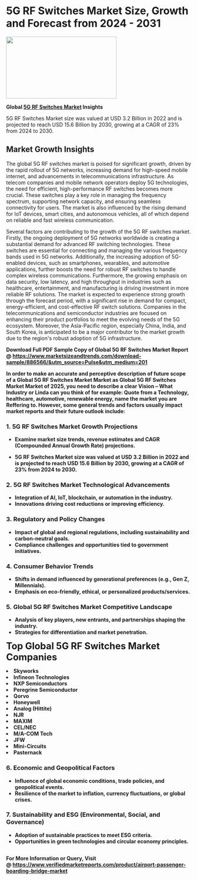 <H1>5G RF Switches Market Size, Growth and Forecast from 2024 - 2031</H1><img class="aligncenter size-medium wp-image-584254" src="https://thirdeyenews.in/wp-content/uploads/2024/09/Global-Market-Research-300x168.jpeg" alt="" width="300" height="168" /><p><strong>Global&nbsp;<a href="https://www.marketsizeandtrends.com/download-sample/886566/&amp;utm_source=Pulse&amp;utm_medium=201">5G RF Switches Market</a> Insights</strong></p><p>5G RF Switches Market size was valued at USD 3.2 Billion in 2022 and is projected to reach USD 15.6 Billion by 2030, growing at a CAGR of 23% from 2024 to 2030.</p><p><h2>Market Growth Insights</h2> <p>The global 5G RF switches market is poised for significant growth, driven by the rapid rollout of 5G networks, increasing demand for high-speed mobile internet, and advancements in telecommunications infrastructure. As telecom companies and mobile network operators deploy 5G technologies, the need for efficient, high-performance RF switches becomes more crucial. These switches play a key role in managing the frequency spectrum, supporting network capacity, and ensuring seamless connectivity for users. The market is also influenced by the rising demand for IoT devices, smart cities, and autonomous vehicles, all of which depend on reliable and fast wireless communication.</p> <p><strong></strong></p> <p>Several factors are contributing to the growth of the 5G RF switches market. Firstly, the ongoing deployment of 5G networks worldwide is creating a substantial demand for advanced RF switching technologies. These switches are essential for connecting and managing the various frequency bands used in 5G networks. Additionally, the increasing adoption of 5G-enabled devices, such as smartphones, wearables, and automotive applications, further boosts the need for robust RF switches to handle complex wireless communications. Furthermore, the growing emphasis on data security, low latency, and high throughput in industries such as healthcare, entertainment, and manufacturing is driving investment in more reliable RF solutions. The market is expected to experience strong growth through the forecast period, with a significant rise in demand for compact, energy-efficient, and cost-effective RF switch solutions. Companies in the telecommunications and semiconductor industries are focused on enhancing their product portfolios to meet the evolving needs of the 5G ecosystem. Moreover, the Asia-Pacific region, especially China, India, and South Korea, is anticipated to be a major contributor to the market growth due to the region's robust adoption of 5G infrastructure. <p><strong></p><p><span class=""><strong>Download Full PDF Sample Copy of Global 5G RF Switches Market Report</strong> @ <a href="https://www.marketsizeandtrends.com/download-sample/886566/&amp;utm_source=Pulse&amp;utm_medium=201" target="_blank">https://www.marketsizeandtrends.com/download-sample/886566/&amp;utm_source=Pulse&amp;utm_medium=201</a></span></p><p>In order to make an accurate and perceptive description of future scope of a Global&nbsp;5G RF Switches Market Market as Global&nbsp;5G RF Switches Market Market of 2025, you need to describe a clear Vision &ndash; What Industry or Linda can you think of for example: Quote from a Technology, healthcare, automotive, renewable energy, name the market you are Reffering to. However, some general trends and factors usually impact market reports and their future outlook include:</p><h3>1.&nbsp;<strong>5G RF Switches Market Growth Projections</strong></h3><ul><li>Examine market size trends, revenue estimates and CAGR (Compounded Annual Growth Rate) projections.</li><li><p>5G RF Switches Market size was valued at USD 3.2 Billion in 2022 and is projected to reach USD 15.6 Billion by 2030, growing at a CAGR of 23% from 2024 to 2030.</p></li></ul><h3>2.&nbsp;<strong>5G RF Switches Market Technological Advancements</strong></h3><ul><li>Integration of AI, IoT, blockchain, or automation in the industry.</li><li>Innovations driving cost reductions or improving efficiency.</li></ul><h3>3.&nbsp;<strong>Regulatory and Policy Changes</strong></h3><ul><li>Impact of global and regional regulations, including sustainability and carbon-neutral goals.</li><li>Compliance challenges and opportunities tied to government initiatives.</li></ul><h3>4.&nbsp;<strong>Consumer Behavior Trends</strong></h3><ul><li>Shifts in demand influenced by generational preferences (e.g., Gen Z, Millennials).</li><li>Emphasis on eco-friendly, ethical, or personalized products/services.</li></ul><h3>5.&nbsp;<strong>Global 5G RF Switches Market Competitive Landscape</strong></h3><ul><li>Analysis of key players, new entrants, and partnerships shaping the industry.</li><li>Strategies for differentiation and market penetration.</li></ul><p data-pm-slice="1 1 []"><span style="color: inherit; font-family: inherit; font-size: 25px;">Top Global 5G RF Switches Market Companies</span></p><div class="" data-test-id=""><p><li>Skyworks</li><li> Infineon Technologies</li><li> NXP Semiconductors</li><li> Peregrine Semiconductor</li><li> Qorvo</li><li> Honeywell</li><li> Analog (Hittite)</li><li> NJR</li><li> MAXIM</li><li> CEL/NEC</li><li> M/A-COM Tech</li><li> JFW</li><li> Mini-Circuits</li><li> Pasternack</li></p></div><h3>6.&nbsp;<strong>Economic and Geopolitical Factors</strong></h3><ul><li>Influence of global economic conditions, trade policies, and geopolitical events.</li><li>Resilience of the market to inflation, currency fluctuations, or global crises.</li></ul><h3>7.&nbsp;<strong>Sustainability and ESG (Environmental, Social, and Governance)</strong></h3><ul><li>Adoption of sustainable practices to meet ESG criteria.</li><li>Opportunities in green technologies and circular economy principles.</li></ul><h2><strong style="font-size: 14px;">For More Information or Query, Visit @&nbsp;</strong><a style="background-color: #ffffff; font-size: 14px;" href="https://www.marketsizeandtrends.com/report/5g-rf-switches-market/" target="_blank">https://www.verifiedmarketreports.com/product/airport-passenger-boarding-bridge-market</a></h2>
